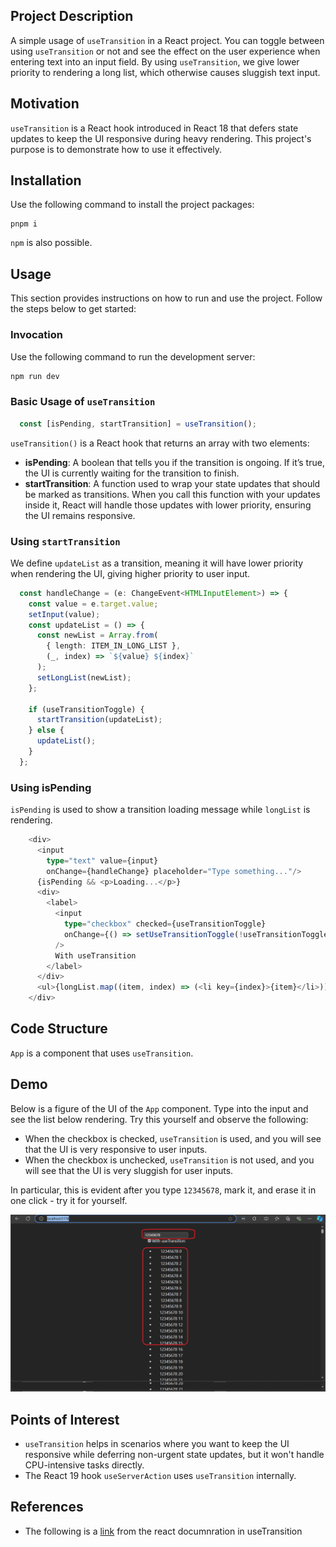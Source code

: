 

<h2 id="project-description">Project Description</h2>
<p>A simple usage of <code>useTransition</code> in a React project. You can toggle between using <code>useTransition</code> or not and see the effect on the user experience when entering text into an input field. By using <code>useTransition</code>, we give lower priority to rendering a long list, which otherwise causes sluggish text input.</p>

<h2 id="motivation">Motivation</h2>
<p><code>useTransition</code> is a React hook introduced in React 18 that defers state updates to keep the UI responsive during heavy rendering. This project's purpose is to demonstrate how to use it effectively.</p>


<h2 id="installation">Installation</h2>
<p>Use the following command to install the project packages:</p>
  <pre><code>pnpm i</code></pre>
<p><code>npm</code> is also possible.</p>


<h2 id="usage">Usage</h2>
<p>This section provides instructions on how to run and use the project. 
Follow the steps below to get started:</p>

<h3>Invocation</h3>
<p>Use the following command to run the development server:</p>

```bash
npm run dev
```

<h3>Basic Usage of <code>useTransition</code></h3>

```ts
  const [isPending, startTransition] = useTransition();
```

<p><code>useTransition()</code> is a React hook that returns an array with two elements:</p>
<ul>
    <li><strong>isPending</strong>: A boolean that tells you if the transition is ongoing. If it’s true, the UI is currently waiting for the transition to finish.</li>
    <li><strong>startTransition</strong>: A function used to wrap your state updates that should be marked as transitions. When you call this function with your updates inside it, React will handle those updates with lower priority, ensuring the UI remains responsive.</li>
</ul>


<h3>Using <code>startTransition</code></h3>
<p>We define <code>updateList</code> as a transition, meaning it will have lower priority when rendering the UI, giving higher priority to user input.</p>

```ts
  const handleChange = (e: ChangeEvent<HTMLInputElement>) => {
    const value = e.target.value;
    setInput(value);
    const updateList = () => {
      const newList = Array.from(
        { length: ITEM_IN_LONG_LIST },
        (_, index) => `${value} ${index}`
      );
      setLongList(newList);
    };

    if (useTransitionToggle) {
      startTransition(updateList);
    } else {
      updateList();
    }
  };
```

<h3>Using isPending</h3>
<p><code>isPending</code> is used to show a transition loading message while <code>longList</code> is rendering.</p>

```ts
    <div>
      <input 
        type="text" value={input} 
        onChange={handleChange} placeholder="Type something..."/>
      {isPending && <p>Loading...</p>}
      <div>
        <label>
          <input
            type="checkbox" checked={useTransitionToggle}
            onChange={() => setUseTransitionToggle(!useTransitionToggle)}
          />
          With useTransition
        </label>
      </div>
      <ul>{longList.map((item, index) => (<li key={index}>{item}</li>))}</ul>
    </div>
```

<h2 id="code-structure">Code Structure</h2>
<p><code>App</code> is a component that uses <code>useTransition</code>.</p>

<h2 id="demo">Demo</h2>

<p>Below is a figure of the UI of the <code>App</code> component. Type into the input and see the list below rendering. Try this yourself and observe the following:</p>

<ul>
    <li>When the checkbox is checked, <code>useTransition</code> is used, and you will see that the UI is very responsive to user inputs.</li>
    <li>When the checkbox is unchecked, <code>useTransition</code> is not used, and you will see that the UI is very sluggish for user inputs.</li>
</ul>

<p>In particular, this is evident after you type <code>12345678</code>, mark it, and erase it in one click - try it for yourself.</p>

<img src='./figs/demo.png'/>

<h2 id="points-of-interest">Points of Interest</h2>
<ul>
    <li><code>useTransition</code> helps in scenarios where you want to keep the UI responsive while deferring non-urgent state updates, but it won't handle CPU-intensive tasks directly.</li>
    <li>The React 19 hook <code>useServerAction</code> uses <code>useTransition</code> internally.</li>
</ul>


<h2 id="references">References</h2>
<ul>
    <li>The following is a <a href='https://react.dev/reference/react/useTransition'>link</a> from the react documnration in useTransition</li>
</ul>

